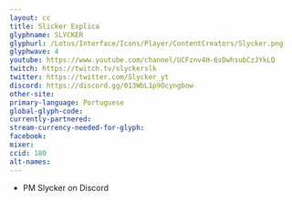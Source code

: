 ```yaml
---
layout: cc
title: Slicker Explica
glyphname: SLYCKER
glyphurl: /Lotus/Interface/Icons/Player/ContentCreators/Slycker.png
glyphwave: 4
youtube: https://www.youtube.com/channel/UCFznv4H-6sDwhsubCzJYkLQ
twitch: https://twitch.tv/slyckerslk
twitter: https://twitter.com/Slycker_yt
discord: https://discord.gg/013WbL1p9Ocyngbow
other-site:
primary-language: Portuguese
global-glyph-code:
currently-partnered:
stream-currency-needed-for-glyph:
facebook:
mixer:
ccid: 180
alt-names:
---
```

* PM Slycker on Discord
